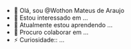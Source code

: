 - 👋 Olá, sou @Wothon Mateus de Araujo
- 👀 Estou interessado em ...
- 🌱 Atualmente estou aprendendo ...
- 💞️ Procuro colaborar em  ...
- ⚡ Curiosidade:: ...

<!---
Wothon-Mateus/Wothon-Mateus is a ✨ special ✨ repository because its README.md` (this file) apears on your GitHub profile.
You can click the Preview link to take a look at your changes.
--->
